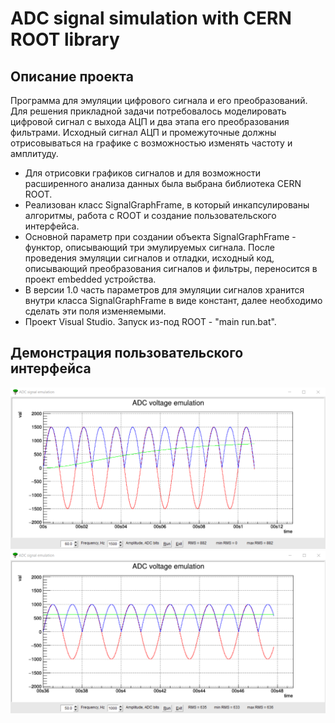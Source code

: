 # ADC signal simulation with CERN ROOT library

## Описание проекта
Программа для эмуляции цифрового сигнала и его преобразований. Для решения прикладной задачи потребовалось моделировать цифровой сигнал с выхода АЦП и два этапа его преобразования фильтрами. Исходный сигнал АЦП и промежуточные должны отрисовываться на графике с возможностью изменять частоту и амплитуду.

- Для отрисовки графиков сигналов и для возможности расширенного анализа данных была выбрана библиотека CERN ROOT.
- Реализован класс SignalGraphFrame, в который инкапсулированы алгоритмы, работа с ROOT и создание пользовательского интерфейса.
- Основной параметр при создании объекта SignalGraphFrame - функтор, описывающий три эмулируемых сигнала. После проведения эмуляции сигналов и отладки, исходный код, описывающий преобразования сигналов и фильтры, переносится в проект embedded устройства.
- В версии 1.0 часть параметров для эмуляции сигналов хранится внутри класса SignalGraphFrame в виде констант, далее необходимо сделать эти поля изменяемыми.
- Проект Visual Studio. Запуск из-под ROOT - "main run.bat".

## Демонстрация пользовательского интерфейса
![Image 1](Images/Image1.png?raw=true)
![Image 2](Images/Image2.png?raw=true)
